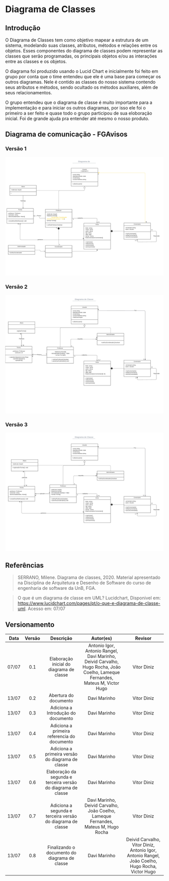 # Diagrama de Classes

## Introdução

O Diagrama de Classes tem como objetivo mapear a estrutura de um sistema, modelando suas classes, atributos, métodos e relações entre os objetos. Esses componentes do diagrama de classes podem representar as classes que serão programadas, os principais objetos e/ou as interações entre as classes e os objetos.

O diagrama foi produzido usando o Lucid Chart e inicialmente foi feito em grupo por conta que o time entendeu que ele é uma base para começar os outros diagramas. Nele é contido as classes do nosso sistema contendo seus atributos e métodos, sendo ocultado os métodos auxiliares, além de seus relacionamentos.

O grupo entendeu que o diagrama de classe é muito importante para a implementação e para iniciar os outros diagramas, por isso ele foi o primeiro a ser feito e quase todo o grupo participou de sua eloboração inicial. Foi de grande ajuda pra entender até mesmo o nosso produto.


## Diagrama de comunicação - FGAvisos

### Versão 1

![Diagrama de Classes](../assets/img/classesversao1.jpeg)

### Versão 2

![Diagrama de Classes](../assets/img/classesversao2.jpeg)

### Versão 3

![Diagrama de Classes](../assets/img/classesversao3.jpeg)

## Referências

> SERRANO, Milene. Diagrama de classes, 2020. Material apresentado na Disciplina de Arquitetura e Desenho de Software do curso de engenharia de software da UnB, FGA.

> O que é um diagrama de classe em UML? Lucidchart, Disponivel em: <https://www.lucidchart.com/pages/pt/o-que-e-diagrama-de-classe-uml>. Acesso em: 07/07

## Versionamento

| Data  | Versão |                     Descrição                      |  Autor(es)  | Revisor |
| :---: | :----: | :------------------------------------------------: | :---------: | :-----: |
| 07/07 |  0.1  | Elaboração inicial do diagrama de classe                              | Antonio Igor, Antonio Rangel, Davi Marinho, <br>Deivid Carvalho, Hugo Rocha, João Coelho, Lameque Fernandes, Mateus M, Victor Hugo |  Vitor Diniz  |
| 13/07 |  0.2  |               Abertura do documento                                   | Davi Marinho |  Vitor Diniz  |
| 13/07 |  0.3  |          Adiciona a Introdução do documento                           | Davi Marinho |  Vitor Diniz  |
| 13/07 |  0.4  |    Adiciona a primeira referencia do documento                        | Davi Marinho |  Vitor Diniz  |
| 13/07 |  0.5  |   Adiciona a primeira versão do diagrama de classe                    | Davi Marinho |  Vitor Diniz  |
| 13/07 |  0.6  |   Elaboração da segunda e terceira versão do diagrama  de classe      | Davi Marinho |  Vitor Diniz  |
| 13/07 |  0.7  |  Adiciona a segunda e terceira versão do diagrama de classe           | Davi Marinho, Deivid Carvalho, João Coelho, Lameque Fernandes,  Mateus M, Hugo Rocha |  Vitor Diniz  |
| 13/07 |  0.8  |          Finalizando o documento do diagrama de classe                | Davi Marinho |  Deivid Carvalho, Vitor Diniz, Antonio Igor, Antonio Rangel, João Coelho, Hugo Rocha, Victor Hugo |

